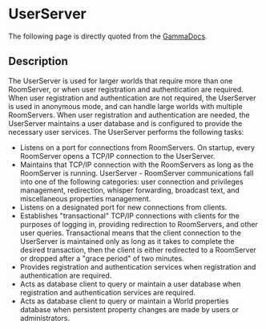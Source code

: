 # UserServer
The following page is directly quoted from the [GammaDocs](http://dev.worlds.net/private/GammaDocs/Dev_Kit_Intro.html).

## Description
The UserServer is used for larger worlds that require more than one RoomServer, or when user
registration and authentication are required. When user registration and authentication are not
required, the UserServer is used in anonymous mode, and can handle large worlds with multiple
RoomServers. When user registration and authentication are needed, the UserServer maintains a user
database and is configured to provide the necessary user services. The UserServer performs the
following tasks:


- Listens on a port for connections from RoomServers. On startup, every RoomServer opens a TCP/IP 
	connection to the UserServer.
- Maintains that TCP/IP connection with the RoomServers as long as the RoomServer is running. 
  UserServer - RoomServer communications fall into one of the following categories: user connection and privileges management, redirection, whisper forwarding, broadcast text, and miscellaneous properties management.
- Listens on a designated port for new connections from clients.
- Establishes "transactional" TCP/IP connections with clients for the purposes of logging in, 
  providing redirection to RoomServers, and other user queries. Transactional means that the client connection to the UserServer is maintained only as long as it takes to complete the desired transaction, then the client is either redirected to a RoomServer or dropped after a "grace period" of two minutes.
- Provides registration and authentication services when registration and authentication are 
  required.
- Acts as database client to query or maintain a user database when registration and 
  authentication services are required.
- Acts as database client to query or maintain a World properties database when persistent 
  property changes are made by users or administrators.
